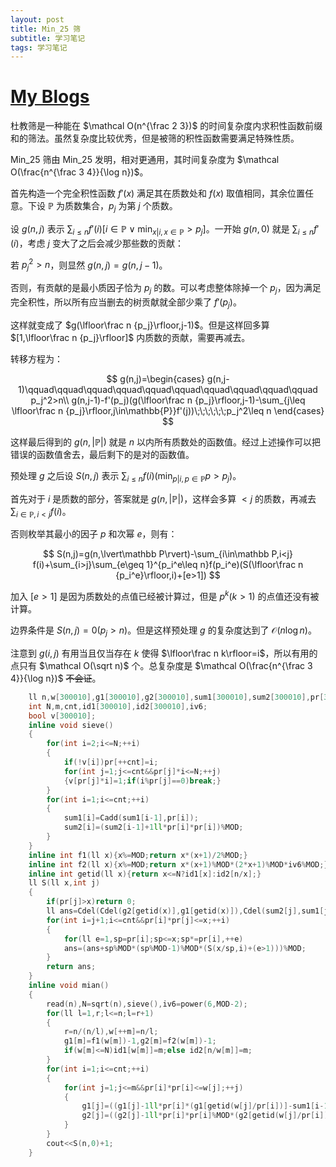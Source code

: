 ```yaml
---
layout: post
title: Min_25 筛
subtitle: 学习笔记
tags: 学习笔记
---
```


# [My Blogs](https://www.cnblogs.com/WrongAnswer90/p/18136096)

杜教筛是一种能在 $\mathcal O(n^{\frac 2 3})$ 的时间复杂度内求积性函数前缀和的筛法。虽然复杂度比较优秀，但是被筛的积性函数需要满足特殊性质。

Min_25 筛由 Min_25 发明，相对更通用，其时间复杂度为 $\mathcal O(\frac{n^{\frac 3 4}}{\log n})$。

首先构造一个完全积性函数 $f'(x)$ 满足其在质数处和 $f(x)$ 取值相同，其余位置任意。下设 $\mathbb{P}$ 为质数集合，$p_j$ 为第 $j$ 个质数。

设 $g(n,j)$ 表示 $\sum_{i\leq n}f'(i)[i\in \mathbb{P}\lor\min_{x|i,x\in\mathbb{P}}>p_j]$。一开始 $g(n,0)$ 就是 $\sum_{i\leq n}f'(i)$，考虑 $j$ 变大了之后会减少那些数的贡献：

若 $p_j^2>n$，则显然 $g(n,j)=g(n,j-1)$。

否则，有贡献的是最小质因子恰为 $p_j$ 的数。可以考虑整体除掉一个 $p_j$，因为满足完全积性，所以所有应当删去的树贡献就全部少乘了 $f'(p_j)$。

这样就变成了 $g(\lfloor\frac n {p_j}\rfloor,j-1)$。但是这样回多算 $[1,\lfloor\frac n {p_j}\rfloor]$ 内质数的贡献，需要再减去。

转移方程为：

$$
g(n,j)=\begin{cases}
g(n,j-1)\qquad\qquad\qquad\qquad\qquad\qquad\qquad\qquad\qquad\qquad p_j^2>n\\
g(n,j-1)-f'(p_j)(g(\lfloor\frac n {p_j}\rfloor,j-1)-\sum_{j\leq \lfloor\frac n {p_j}\rfloor,j\in\mathbb{P}}f'(j))\;\;\;\;\;\;p_j^2\leq n
\end{cases}
$$

这样最后得到的 $g(n,\lvert\mathbb P\rvert)$ 就是 $n$ 以内所有质数处的函数值。经过上述操作可以把错误的函数值舍去，最后剩下的是对的函数值。

预处理 $g$ 之后设 $S(n,j)$ 表示 $\sum_{i\leq n}f(i)(\min_{p|i,p\in \mathbb P}p>p_j)$。

首先对于 $i$ 是质数的部分，答案就是 $g(n,\lvert\mathbb P\rvert)$，这样会多算 $<j$ 的质数，再减去 $\sum_{i\in\mathbb P,i<j} f(i)$。

否则枚举其最小的因子 $p$ 和次幂 $e$，则有：

$$
S(n,j)=g(n,\lvert\mathbb P\rvert)-\sum_{i\in\mathbb P,i<j} f(i)+\sum_{i>j}\sum_{e\geq 1}^{p_i^e\leq n}f(p_i^e)(S(\lfloor\frac n {p_i^e}\rfloor,i)+[e>1])
$$

加入 $[e>1]$ 是因为质数处的点值已经被计算过，但是 $p^k(k>1)$ 的点值还没有被计算。

边界条件是 $S(n,j)=0(p_j>n)$。但是这样预处理 $g$ 的复杂度达到了 $\mathcal O(n\log n)$。

注意到 $g(i,j)$ 有用当且仅当存在 $k$ 使得 $\lfloor\frac n k\rfloor=i$，所以有用的点只有 $\mathcal O(\sqrt n)$ 个。总复杂度是 $\mathcal O(\frac{n^{\frac 3 4}}{\log n})$ ~~不会证~~。

```cpp
	ll n,w[300010],g1[300010],g2[300010],sum1[300010],sum2[300010],pr[300010];
	int N,m,cnt,id1[300010],id2[300010],iv6;
	bool v[300010];
	inline void sieve()
	{
		for(int i=2;i<=N;++i)
		{
			if(!v[i])pr[++cnt]=i;
			for(int j=1;j<=cnt&&pr[j]*i<=N;++j)
			{v[pr[j]*i]=1;if(i%pr[j]==0)break;}
		}
		for(int i=1;i<=cnt;++i)
		{
			sum1[i]=Cadd(sum1[i-1],pr[i]);
			sum2[i]=(sum2[i-1]+1ll*pr[i]*pr[i])%MOD;
		}
	}
	inline int f1(ll x){x%=MOD;return x*(x+1)/2%MOD;}
	inline int f2(ll x){x%=MOD;return x*(x+1)%MOD*(2*x+1)%MOD*iv6%MOD;}
	inline int getid(ll x){return x<=N?id1[x]:id2[n/x];}
	ll S(ll x,int j)
	{
		if(pr[j]>x)return 0;
		ll ans=Cdel(Cdel(g2[getid(x)],g1[getid(x)]),Cdel(sum2[j],sum1[j]));
		for(int i=j+1;i<=cnt&&pr[i]*pr[j]<=x;++i)
		{
			for(ll e=1,sp=pr[i];sp<=x;sp*=pr[i],++e)
			ans=(ans+sp%MOD*(sp%MOD-1)%MOD*(S(x/sp,i)+(e>1)))%MOD;
		}
		return ans;
	}
	inline void mian()
	{
		read(n),N=sqrt(n),sieve(),iv6=power(6,MOD-2);
		for(ll l=1,r;l<=n;l=r+1)
		{
			r=n/(n/l),w[++m]=n/l;
			g1[m]=f1(w[m])-1,g2[m]=f2(w[m])-1;
			if(w[m]<=N)id1[w[m]]=m;else id2[n/w[m]]=m;
		}
		for(int i=1;i<=cnt;++i)
		{
			for(int j=1;j<=m&&pr[i]*pr[i]<=w[j];++j)
			{
				g1[j]=((g1[j]-1ll*pr[i]*(g1[getid(w[j]/pr[i])]-sum1[i-1]))%MOD+MOD)%MOD;
				g2[j]=((g2[j]-1ll*pr[i]*pr[i]%MOD*(g2[getid(w[j]/pr[i])]-sum2[i-1]))%MOD+MOD)%MOD;
			}
		}
		cout<<S(n,0)+1;
	}
```